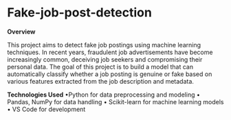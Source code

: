 # Fake-job-post-detection

**Overview**

This project aims to detect fake job postings using machine learning techniques. In recent years, fraudulent job advertisements have become increasingly common, deceiving job seekers and compromising their personal data. The goal of this project is to build a model that can automatically classify whether a job posting is genuine or fake based on various features extracted from the job description and metadata.

**Technologies Used**
	•Python for data preprocessing and modeling
	•	Pandas, NumPy for data handling
	•	Scikit-learn for machine learning models
 	•	VS Code for development
  
